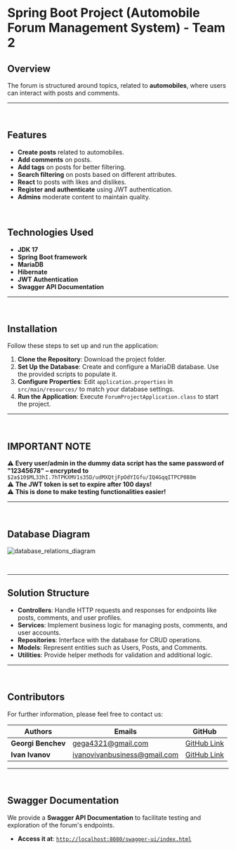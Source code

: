 # Spring Boot Project (Automobile Forum Management System) - Team 2

## Overview

The forum is structured around topics, related to **automobiles**, where users can interact with posts and comments.

---

<br>

## Features

- **Create posts** related to automobiles.
- **Add comments** on posts.
- **Add tags** on posts for better filtering.
- **Search filtering** on posts based on different attributes.
- **React** to posts with likes and dislikes.
- **Register and authenticate** using JWT authentication.
- **Admins** moderate content to maintain quality.

<br />

## Technologies Used

- **JDK 17**
- **Spring Boot framework**
- **MariaDB**
- **Hibernate**
- **JWT Authentication**
- **Swagger API Documentation**

---

<br>

## Installation

Follow these steps to set up and run the application:

1. **Clone the Repository**: Download the project folder.
2. **Set Up the Database**: Create and configure a MariaDB database. Use the provided scripts to populate it.
3. **Configure Properties**: Edit `application.properties` in `src/main/resources/` to match your database settings.
4. **Run the Application**: Execute `ForumProjectApplication.class` to start the project.

---

<br>

## **IMPORTANT NOTE**

⚠️ **Every user/admin in the dummy data script has the same password of**  
**"12345678" – encrypted to**  
`$2a$10$ML33hI.7hTPKXMV1s35D/udMXQtjFpOdYIGfu/IQ4GqqITPCP088m`  
⚠️ **The JWT token is set to expire after 100 days!**  
⚠️ **This is done to make testing functionalities easier!**

---

<br>

## Database Diagram

![database_relations_diagram](https://github.com/user-attachments/assets/e0692b79-b92f-4d2a-83c0-96db44d3d428)

<br>

---

## Solution Structure

- **Controllers**: Handle HTTP requests and responses for endpoints like posts, comments, and user profiles.
- **Services**: Implement business logic for managing posts, comments, and user accounts.
- **Repositories**: Interface with the database for CRUD operations.
- **Models**: Represent entities such as Users, Posts, and Comments.
- **Utilities**: Provide helper methods for validation and additional logic.

---

<br>

## Contributors

For further information, please feel free to contact us:

| Authors               | Emails                       | GitHub                                           |
|-----------------------|------------------------------|--------------------------------------------------|
| **Georgi Benchev**    | gega4321@gmail.com           | [GitHub Link](https://github.com/Georgi-Benchev) |
| **Ivan Ivanov**       | ivanovivanbusiness@gmail.com | [GitHub Link](https://github.com/ivanoffcode)    |

---

<br>

## Swagger Documentation

We provide a **Swagger API Documentation** to facilitate testing and exploration of the forum's endpoints.

- **Access it at**: [`http://localhost:8080/swagger-ui/index.html`](http://localhost:8080/swagger-ui/index.html)
